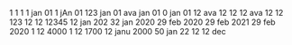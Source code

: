1 1 1 
1 jan 01
1 jAn 01
123 jan 01
ava jan 01
0 jan 01
12 ava 12
12 12 ava
12 12 123
12 12 12345
12 jan 202
32 jan 2020
29 feb 2020
29 feb 2021
29 feb 2020
1 12 4000
1 12 1700
12 janu 2000
50 jan 22
12 12 dec